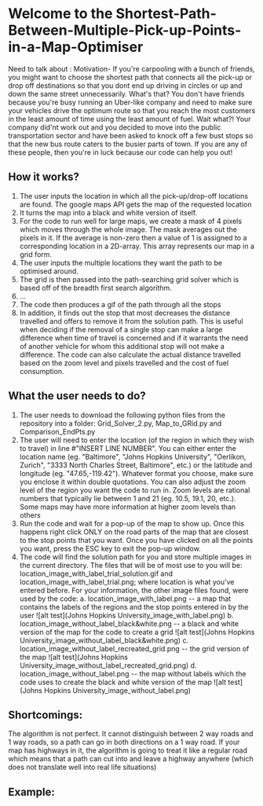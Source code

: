 
# Welcome to the Shortest-Path-Between-Multiple-Pick-up-Points-in-a-Map-Optimiser

Need to talk about :
Motivation- If you're carpooling with a bunch of friends, you might want to choose the shortest path that connects all the pick-up or drop off destinations so that you dont end up driving in circles or up and down the same street unnecessarily. What's that? You don't have friends because you're busy running an Uber-like company and need to make sure your vehicles drive the optimum route so that you reach the most customers in the least amount of time using the least amount of fuel. Wait what?! Your company did'nt work out and you decided to move into the public transportation sector and have been asked to knock off a few bust stops so that the new bus route caters to the busier parts of town. If you are any of these people, then you're in luck because our code can help you out!

## How it works?
1. The user inputs the location in which all the pick-up/drop-off locations are found. The google maps API gets the map of the requested location
2. It turns the map into a black and white version of itself.
2. For the code to run well for large maps, we create a mask of 4 pixels which moves through the whole image. The mask averages out the pixels in it. If the average is non-zero then a value of 1 is assigned to a corresponding location in a 2D-array. This array represents our map in a grid form.
3. The user inputs the multiple locations they want the path to be optimised around. 
3. The grid is then passed into the path-searching grid solver which is based off of the breadth first search algorithm.
4. ...
5. The code then produces a gif of the path through all the stops
6. In addition, it finds out the stop that most decreases the distance travelled and offers to remove it from the solution path. This is useful when deciding if the removal of a single stop can make a large difference when time of travel is concerned and if it warrants the need of another vehicle for whom this additional stop will not make a difference. The code can also calculate the actual distance travelled based on the zoom level and pixels travelled and the cost of fuel consumption. 

## What the user needs to do?
1. The user needs to download the following python files from the repository into a folder: Grid_Solver_2.py, Map_to_GRid.py and Comparison_EndPts.py
2. The user will need to enter the location (of the region in which they wish to travel) in line #"INSERT LINE NUMBER". You can either enter the location name (eg. "Baltimore", "Johns Hopkins University", "Oerlikon, Zurich", "3333 North Charles Street, Baltimore", etc.) or the latitude and longitude (eg. "47.65,-119.42"). Whatever format you choose, make sure you enclose it within double quotations. You can also adjust the zoom level of the region you want the code to run in. Zoom levels are rational numbers that typically lie between 1 and 21 (eg. 10.5, 19.1, 20, etc.). Some maps may have more information at higher zoom levels than others 
3. Run the code and wait for a pop-up of the map to show up. Once this happens right click ONLY on the road parts of the map that are closest to the stop points that you want. Once you have clicked on all the points you want, press the ESC key to exit the pop-up window.
4. The code will find the solution path for you and store multiple images in the current directory.
   The files that will be of most use to you will be: location_image_with_label_trial_solution.gif and            location_image_with_label_trial.png; where location is what you've entered before.
  For your information, the other image files found, were used by the code:
  a. location_image_with_label.png -- a map that contains the labels of the regions and the stop points entered in by the user
      ![alt test](Johns Hopkins University_image_with_label.png)
  b. location_image_without_label_black&white.png -- a black and white version of the map for the code to create a grid
      ![alt test](Johns Hopkins University_image_without_label_black&white.png)
  c. location_image_without_label_recreated_grid.png -- the grid version of the map
      ![alt test](Johns Hopkins University_image_without_label_recreated_grid.png)
  d. location_image_without_label.png -- the map without labels which the code uses to create the black and white version of the map
      ![alt test](Johns Hopkins University_image_without_label.png)

## Shortcomings:
The algorithm is not perfect. It cannot distinguish between 2 way roads and 1 way roads, so a path can go in both directions on a 1 way road. If your map has highways in it, the algorithm is going to treat it like a regular road which means that a path can cut into and leave a highway anywhere (which does not translate well into real life situations)

## Example:
